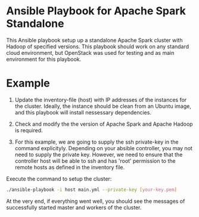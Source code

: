 # Ansible Playbook for Apache Spark Standalone
This Ansible playbook setup up a standalone Apache Spark cluster with Hadoop of specified versions. This playbook should work on any standard cloud environment, but OpenStack was used for testing and as main environment for this playbook. 

# Example
1. Update the inventory-file (host) with IP addresses of the instances for the cluster. Ideally, the instance should be clean from an Ubuntu image, and this playbook will install nessessary dependencies. 

2. Check and modify the the version of Apache Spark and Apache Hadoop is required.

3. For this example, we are going to supply the ssh private-key in the command explicityly. Depending on your absible controller, you may not need to supply the private key. However, we need to ensure that the controller host will be able to ssh and has 'root' permission to the remote hosts as defined in the inventory file. 

Execute the command to setup the cluster:

```bash
./ansible-playbook -i host main.yml --private-key [your-key.pem]
```

At the very end, if everything went well, you should see the messages of successfully started master and workers of the cluster. 
